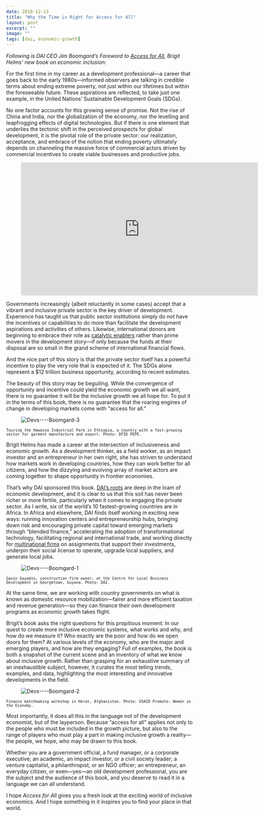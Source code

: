 ```yaml
---
date: 2018-12-13
title: "Why the Time is Right for Access for All"
layout: post
excerpt: ""
image: ""
tags: [dai, economic-growth]
---
```

<p><em>Following is DAI CEO Jim Boomgard’s Foreword to <a href="https://www.dai.com/news/access-for-all-dais-brigit-helms-launches-her-new-book-on-economic-inclusion">Access for All</a>, Brigit Helms’ new book on economic inclusion:</em></p><p>For the first time in my career as a development professional—a career that goes back to the early 1980s—informed observers are talking in credible terms about ending extreme poverty, not just within our lifetimes but within the foreseeable future. These aspirations are reflected, to take just one example, in the United Nations’ Sustainable Development Goals (SDGs).</p><p>No one factor accounts for this growing sense of promise. Not the rise of China and India, nor the globalization of the economy, nor the levelling and leapfrogging effects of digital technologies. But if there is one element that underlies the tectonic shift in the perceived prospects for global development, it is the pivotal role of the private sector: our realization, acceptance, and embrace of the notion that ending poverty ultimately depends on channeling the massive force of commercial actors driven by commercial incentives to create viable businesses and productive jobs.</p><figure class="kg-card kg-embed-card"><iframe src="https://player.vimeo.com/video/304715051" frameborder="0" webkitallowfullscreen="" mozallowfullscreen="" allowfullscreen="" width="640" height="360"></iframe></figure><p>Governments increasingly (albeit reluctantly in some cases) accept that a vibrant and inclusive private sector is the key driver of development. Experience has taught us that public sector institutions simply do not have the incentives or capabilities to do more than facilitate the development aspirations and activities of others. Likewise, international donors are beginning to embrace their role as <a href="https://www.dai.com/our-work/projects/worldwide-the-invest-project">catalytic enablers</a> rather than prime movers in the development story—if only because the funds at their disposal are so small in the grand scheme of international financial flows.</p><p>And the nice part of this story is that the private sector itself has a powerful incentive to play the very role that is expected of it. The SDGs alone represent a $12 trillion business opportunity, according to recent estimates.</p><p>The beauty of this story may be beguiling. While the convergence of opportunity and incentive could yield the economic growth we all want, there is no guarantee it will be the inclusive growth we all hope for. To put it in the terms of this book, there is no guarantee that the roaring engines of change in developing markets come with “access for all.”</p><figure class="kg-card kg-image-card"><img src="https://pubs.ghost.io/uploads/Devs----Boomgard-3.jpg" class="kg-image" alt="Devs----Boomgard-3" loading="lazy"></figure><p><code><code>Touring the Hawassa Industrial Park in Ethiopia, a country with a fast-growing sector for garment manufacture and export. Photo: DFID PEPE.</code></code></p><p>Brigit Helms has made a career at the intersection of inclusiveness and economic growth. As a development thinker, as a field worker, as an impact investor and an entrepreneur in her own right, she has striven to understand how markets work in developing countries, how they can work better for all citizens, and how the dizzying and evolving array of market actors are coming together to shape opportunity in frontier economies.</p><p>That’s why DAI sponsored this book. <a href="https://www.dai.com/our-work/projects/worldwide-the-invest-project">DAI’s roots</a> are deep in the loam of economic development, and it is clear to us that this soil has never been richer or more fertile, particularly when it comes to engaging the private sector. As I write, six of the world’s 10 fastest-growing countries are in Africa. In Africa and elsewhere, DAI finds itself working in exciting new ways: running innovation centers and entrepreneurship hubs, bringing down risk and encouraging private capital toward emerging markets through “blended finance,” accelerating the adoption of transformational technology, facilitating regional and international trade, and working directly for <a href="https://www.dai.com/our-work/solutions/sustainable-business">multinational firms</a> on assignments that support their investments, underpin their social license to operate, upgrade local suppliers, and generate local jobs.</p><figure class="kg-card kg-image-card"><img src="https://pubs.ghost.io/uploads/Devs----Boomgard-1.jpg" class="kg-image" alt="Devs----Boomgard-1" loading="lazy"></figure><p><code><code>Gavin Gayadin, construction firm owner, at the Centre for Local Business Development in Georgetown, Guyana. Photo: DAI.</code></code></p><p>At the same time, we are working with country governments on what is known as domestic resource mobilization—fairer and more efficient taxation and revenue generation—so they can finance their own development programs as economic growth takes flight.</p><p>Brigit’s book asks the right questions for this propitious moment: In our quest to create more inclusive economic systems, what works and why, and how do we measure it? Who exactly are the poor and how do we open doors for them? At various levels of the economy, who are the major and emerging players, and how are they engaging? Full of examples, the book is both a snapshot of the current scene and an inventory of what we know about inclusive growth. Rather than grasping for an exhaustive summary of an inexhaustible subject, however, it curates the most telling trends, examples, and data, highlighting the most interesting and innovative developments in the field.</p><figure class="kg-card kg-image-card"><img src="https://pubs.ghost.io/uploads/Devs----Boomgard-2.jpg" class="kg-image" alt="Devs----Boomgard-2" loading="lazy"></figure><p><code><code>Finance matchmaking workshop in Herat, Afghanistan. Photo: USAID Promote: Women in the Economy.</code></code></p><p>Most importantly, it does all this in the language not of the development economist, but of the layperson. Because “access for all” applies not only to the people who must be included in the growth picture, but also to the range of players who must play a part in making inclusive growth a reality—the people, we hope, who may be drawn to this book.</p><p>Whether you are a government official, a fund manager, or a corporate executive; an academic, an impact investor, or a civil society leader; a venture capitalist, a philanthropist, or an NGO officer; an entrepreneur, an everyday citizen, or even—yes—an old development professional, you are the subject and the audience of this book, and you deserve to read it in a language we can all understand.</p><p>I hope <em>Access for All</em> gives you a fresh look at the exciting world of inclusive economics. And I hope something in it inspires you to find your place in that world.</p>
  